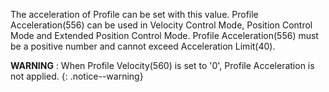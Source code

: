 The acceleration of Profile can be set with this value. Profile Acceleration(556) can be used in Velocity Control Mode, Position Control Mode and Extended Position Control Mode. Profile Acceleration(556) must be a positive number and cannot exceed Acceleration Limit(40).

**WARNING** : When Profile Velocity(560) is set to '0', Profile Acceleration is not applied.
{: .notice--warning}
